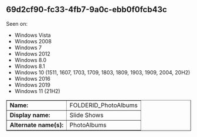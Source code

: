 ## 69d2cf90-fc33-4fb7-9a0c-ebb0f0fcb43c

Seen on:
* Windows Vista
* Windows 2008
* Windows 7
* Windows 2012
* Windows 8.0
* Windows 8.1
* Windows 10 (1511, 1607, 1703, 1709, 1803, 1809, 1903, 1909, 2004, 20H2)
* Windows 2016
* Windows 2019
* Windows 11 (21H2)

<table border="1" class="docutils">
  <tbody>
    <tr>
      <td><b>Name:</b></td>
      <td>FOLDERID_PhotoAlbums</td>
    </tr>
    <tr>
      <td><b>Display name:</b></td>
      <td>Slide Shows</td>
    </tr>
    <tr>
      <td><b>Alternate name(s):</b></td>
      <td>PhotoAlbums</td>
    </tr>
  </tbody>
</table>

